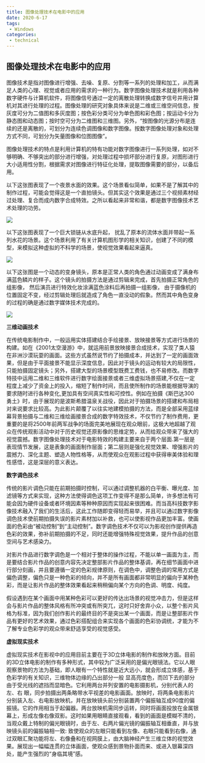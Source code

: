 ```yaml
---
title: 图像处理技术在电影中的应用
date: 2020-6-17
tags:
 - Windows
categories:
 - technical
---
```




## 图像处理技术在电影中的应用 

图像技术是指对图像进行增强、去噪、复原、分割等一系列的处理和加工，从而满足人类的心理、视觉或者应用的需求的一种行为。数字图像处理技术就是利用各种数字硬件与计算机软件，将图像信号通过一定的离散处理转换成数字信号并用计算机对其进行处理的过程。图像处理的研究对象具体来说是二维或三维空间信息，按灰度可分为二值图和多灰度图；按色彩分类可分为单色图和彩色图；按运动卡分为静态图和动态图；按时空可分为二维图和三维图。另外，“按图像的光源分布是连续的还是离散的，可划分为连续色调图像和数字图像。按数字图像处理对象和处理方式不同，可划分为矢量图像和位图图像”。

图像处理技术的特点是利用计算机的特有功能对数字图像进行一系列处理，如对不够明确、不够突出的部分进行增强，对处理过程中损坏部分进行复原，对图形进行大小适用性分割，根据需求对图像进行特征化处理，提取图像需要的部分，以备后用。

以下这张图表现了一个夜景水面的效果。这个场景看似简单，如果不是了解其中的制作过程，可能会觉得这是一个直拍镜头。但其实这个效果是通过三个视频素材经过处理、复合而成内数字合成特效。之所以看起来非常和谐，都是数字图像技术艺术处理的功劳。

![](asset/20200307/windows10.jpg)

以下这张图表现了一个巨大锁链从水底升起， 扰乱了原本的流体水面并带起一系 列水花的场景。这个场景利用了有关计算机图形学的相关知识，创建了不同的模型，来模拟这种虚拟的不科学的场景，使视觉效果看起来逼真。

![](asset/20200307/Setting_More_recovery_options.png)

以下这张图是一个动态的变身镜头，原本是正常人类的角色通过动画变成了满身布满蓝色鳞片的样子。这个镜头的拍摄方法是通过剪辑来完成，首先拍摄正常角色的组影像， 然后演员进行特效化妆涂满蓝色涂料后再拍摄一组影像， 由于摄像机的位置固定不变，经过剪辑处理后就造成了角色一直没动的假象。然而其中角色变身的过程的确是通过数字媒体技术完成的。

![](asset/20200307/Windows_Security_Reset_PC.png)



**三维动画技术**

在传统电影制作中，一般运用实体搭建结合手绘接景、放映接景等方式进行场景的构建。如在《2001太空漫游》中，就运用前景放映接景合成技术，实现了类人猿在非洲沙漠玩耍的画面。这些方式虽然说节约了拍摄成本，并达到了一定的画面效果，但是由于平面接景不能显示深度信息，因此对于镜头的运动有较大的局限性，只能拍摄固定镜头；另外，搭建大型的场景模型既费工费钱，也不易修改。而数字特技中运用二维和三维软件进行数字绘面接景或者三维虚拟场景搭建,不仅在一定程度上减少了资金上的投入，缩短了制作时间，而且使所制作的场景能根据导演的要求随时进行各种变化,更加具有空间真实性和可控性。例如在拍摄《斯巴达300勇土》时，由于展现的是波斯希腊温泉关战役，因此对于拍摄场景的搭建和布局相对来说要求比较高。为此影片颠覆了以往实地建模拍摄的方法，而是全部采用蓝绿幕背景拍摄与二维和三维绘画接景合成的数字特效技术，不仅节约了制作费用，更重要的是将2500年前两军战争的场面完美地展现在观众眼前，这极大地超越了观众在传统观影活动中对于历史视觉还原影像的思维定势，从而给观众带来了强大的视觉震撼。数字图像处理技术对于电影特效的构建主要来自于两个层面.第一层是表现情节发展，这是表象的画面制作层面；第二层则是强化视觉效果、增强影片的震撼力、深化主题、塑造人物性格等，从而使观众在观影过程中获得审美体验和理性感悟，这是深层的意义表达。

 

**数字调色技术**

传统的影片调色只能在前期拍摄时控制，可以通过调整机器的白平衡、曝光度、加滤镜等方式来实现，这种方法使得调色这项工作变得不是那么简单，许多想法有可能会因为硬件设备或者环境因素等种种原因而实现起来很困难。而当高科技数字影像技术融入了我们的生活后，这此工作随即变得轻而易举，并且可以通过数字影像调色技术使前期拍摄失误的影片素材加以补救，也可以使影视作品更加丰富。使画面的色彩由“被动控制”到“主动控制”。数字调色技术不仅可以为影视创作提供再造色彩的效果，弥补前期拍摄的不足，同时还能增强特殊视觉效果，提升作品的创意空间与艺术感染力。

对影片作品进行数字调色是一个相对于整体的操作过程，不能以单一画面为主，而是要结合影片作品的创意内容先决定整部影片作品的整体基调，再在细节画面中进行部分刻画，并且要遵循一定的色彩规律原则，在调色中，调整色调的常用方式是偏色调整，偏色只是一种色彩的倾向，并不是所有画面都非常明显的偏向于某种色彩，而是让影片作品的整体效果看起来稍稍偏向某个方向的色调、明度、纯度。

假设遇到在某个画面中用某种色彩可以更好的传达出场景的视觉冲击力，但是这样会与影片作品的整体风格有所冲突或有所突兀，这时只好舍弃小众，以整个影片风格为标准，因为我们创作影片的最终目的不是突出某一个画面，而是让整部影片作品有更好的艺术效果，通过色彩搭配组合来实现各个画面的色彩协调统，才能为不了解专业色彩学的观众带来舒适享受的视觉感受。

 

**虚拟现实技术**

虚拟现实技术在影视中的应用目前主要在于3D立体电影的制作和放映方面。目前的3D立体电影的制作有多种形式，其中较为广泛采用的是偏光眼镜法。它以人眼观察景物的方法为基础，即人眼有一个特性就是近大远小，就会形成立体感，基于色彩学的有关知识，三维物体边缘的凸出部分一般 显高亮度色，而凹下去的部分由于受光线的遮挡而显暗色。它利用两台并列安置的电影摄影机，分别代表人的左、右 眼，同步拍摄出两条略带水平视差的电影画面。放映时，将两条电影影片分别装入左、右电影放映机，并在放映镜头前分别装置两个偏振轴互成90度的偏振镜。它的作用相当于起偏器。两台放映机需同步运转，同时将画面投放在金属银幕上，形成左像右像双影。这时如果用眼睛直接观看，看到的画面是模糊不清的，当观众戴上特制的偏光眼镜时，由于左、右两片偏光镜的偏振轴互相垂直，并与放映镜头前的偏振轴相一致: 致使观众的左眼只能看到左像、右眼只能看到右像，通过双眼汇聚功能将左、右像叠和在视网膜上，由大脑神经产生三维立体的视觉效果。展现出一幅幅连贯的立体画面，使观众感到景物扑面而来、或进入银幕深四处，能产生强烈的“身临其境”感。




